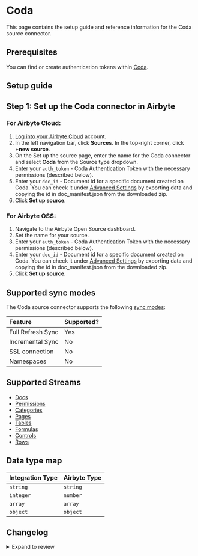 # Coda

This page contains the setup guide and reference information for the Coda source connector.

## Prerequisites

You can find or create authentication tokens within [Coda](https://coda.io/account#apiSettings).

## Setup guide

## Step 1: Set up the Coda connector in Airbyte

### For Airbyte Cloud:

1. [Log into your Airbyte Cloud](https://cloud.airbyte.com/workspaces) account.
2. In the left navigation bar, click **Sources**. In the top-right corner, click **+new source**.
3. On the Set up the source page, enter the name for the Coda connector and select **Coda** from the Source type dropdown.
4. Enter your `auth_token` - Coda Authentication Token with the necessary permissions \(described below\).
5. Enter your `doc_id` - Document id for a specific document created on Coda. You can check it under [Advanced Settings](https://coda.io/account)
   by exporting data and copying the id in doc_manifest.json from the downloaded zip.
6. Click **Set up source**.

### For Airbyte OSS:

1. Navigate to the Airbyte Open Source dashboard.
2. Set the name for your source.
3. Enter your `auth_token` - Coda Authentication Token with the necessary permissions \(described below\).
4. Enter your `doc_id` - Document id for a specific document created on Coda. You can check it under [Advanced Settings](https://coda.io/account)
   by exporting data and copying the id in doc_manifest.json from the downloaded zip.
5. Click **Set up source**.

## Supported sync modes

The Coda source connector supports the following [sync modes](https://docs.airbyte.com/cloud/core-concepts#connection-sync-modes):

| Feature           | Supported? |
| :---------------- | :--------- |
| Full Refresh Sync | Yes        |
| Incremental Sync  | No         |
| SSL connection    | No         |
| Namespaces        | No         |

## Supported Streams

- [Docs](https://coda.io/developers/apis/v1#tag/Docs/operation/listDocs)
- [Permissions](https://coda.io/developers/apis/v1#tag/Permissions/operation/getPermissions)
- [Categories](https://coda.io/developers/apis/v1#tag/Publishing/operation/listCategories)
- [Pages](https://coda.io/developers/apis/v1#tag/Pages/operation/listPages)
- [Tables](https://coda.io/developers/apis/v1#tag/Tables/operation/listTables)
- [Formulas](https://coda.io/developers/apis/v1#tag/Formulas/operation/listFormulas)
- [Controls](https://coda.io/developers/apis/v1#tag/Controls/operation/listControls)
- [Rows](https://coda.io/developers/apis/v1#tag/Rows/operation/listRows)

## Data type map

| Integration Type | Airbyte Type |
| :--------------- | :----------- |
| `string`         | `string`     |
| `integer`        | `number`     |
| `array`          | `array`      |
| `object`         | `object`     |

## Changelog

<details>
  <summary>Expand to review</summary>

| Version | Date       | Pull Request                                             | Subject                                                                                                     |
| :------ | :--------- | :------------------------------------------------------- |:------------------------------------------------------------------------------------------------------------|
| 1.3.5 | 2024-12-12 | [49193](https://github.com/airbytehq/airbyte/pull/49193) | Update dependencies |
| 1.3.4 | 2024-12-11 | [48304](https://github.com/airbytehq/airbyte/pull/48304) | Starting with this version, the Docker image is now rootless. Please note that this and future versions will not be compatible with Airbyte versions earlier than 0.64 |
| 1.3.3 | 2024-10-29 | [47731](https://github.com/airbytehq/airbyte/pull/47731) | Update dependencies |
| 1.3.2 | 2024-10-28 | [47517](https://github.com/airbytehq/airbyte/pull/47517) | Update dependencies |
| 1.3.1 | 2024-08-16 | [44196](https://github.com/airbytehq/airbyte/pull/44196) | Bump source-declarative-manifest version |
| 1.3.0 | 2024-08-15 | [44165](https://github.com/airbytehq/airbyte/pull/44165) | Refactor connector to manifest-only format |
| 1.2.13 | 2024-08-12 | [43890](https://github.com/airbytehq/airbyte/pull/43890) | Update dependencies |
| 1.2.12 | 2024-08-10 | [43516](https://github.com/airbytehq/airbyte/pull/43516) | Update dependencies |
| 1.2.11 | 2024-08-03 | [43100](https://github.com/airbytehq/airbyte/pull/43100) | Update dependencies |
| 1.2.10 | 2024-07-27 | [42741](https://github.com/airbytehq/airbyte/pull/42741) | Update dependencies |
| 1.2.9 | 2024-07-20 | [42351](https://github.com/airbytehq/airbyte/pull/42351) | Update dependencies |
| 1.2.8 | 2024-07-13 | [41892](https://github.com/airbytehq/airbyte/pull/41892) | Update dependencies |
| 1.2.7 | 2024-07-10 | [41329](https://github.com/airbytehq/airbyte/pull/41329) | Update dependencies |
| 1.2.6 | 2024-07-06 | [40810](https://github.com/airbytehq/airbyte/pull/40810) | Update dependencies |
| 1.2.5 | 2024-06-25 | [40413](https://github.com/airbytehq/airbyte/pull/40413) | Update dependencies |
| 1.2.4 | 2024-06-22 | [40091](https://github.com/airbytehq/airbyte/pull/40091) | Update dependencies |
| 1.2.3 | 2024-06-06 | [39241](https://github.com/airbytehq/airbyte/pull/39241) | [autopull] Upgrade base image to v1.2.2 |
| 1.2.2 | 2024-05-28 | [38578](https://github.com/airbytehq/airbyte/pull/38578) | Make connector Builder compatible |
| 1.2.1 | 2024-04-02 | [36775](https://github.com/airbytehq/airbyte/pull/36775) | Migrate to base image, manage dependencies with Poetry, and stop using last_records interpolation variable. |
| 1.2.0 | 2023-08-13 | [29288](https://github.com/airbytehq/airbyte/pull/29288) | Migrate python cdk to low-code |
| 1.1.0 | 2023-07-10 | [27797](https://github.com/airbytehq/airbyte/pull/27797) | Add `rows` stream |
| 1.0.0 | 2023-07-10 | [28093](https://github.com/airbytehq/airbyte/pull/28093) | Update `docs` and `pages` schemas |
| 0.1.0 | 2022-11-17 | [18675](https://github.com/airbytehq/airbyte/pull/18675) | 🎉 New source: Coda [python cdk] |

</details>
